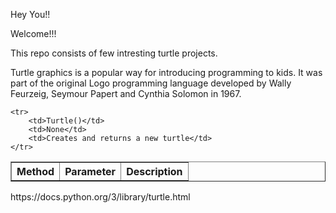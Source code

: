 Hey You!!

Welcome!!!

This repo consists of few intresting turtle projects.

Turtle graphics is a popular way for introducing programming to kids. It was part of the original Logo programming language developed by Wally Feurzeig, Seymour Papert and Cynthia Solomon in 1967.


<table border=1>
    <tr>
        <th>Method</th>
        <th>Parameter</th>
        <th>Description</th>
    </tr>
    
    <tr>
        <td>Turtle()</td>
        <td>None</td>
        <td>Creates and returns a new turtle</td>
    </tr>
</table>
https://docs.python.org/3/library/turtle.html